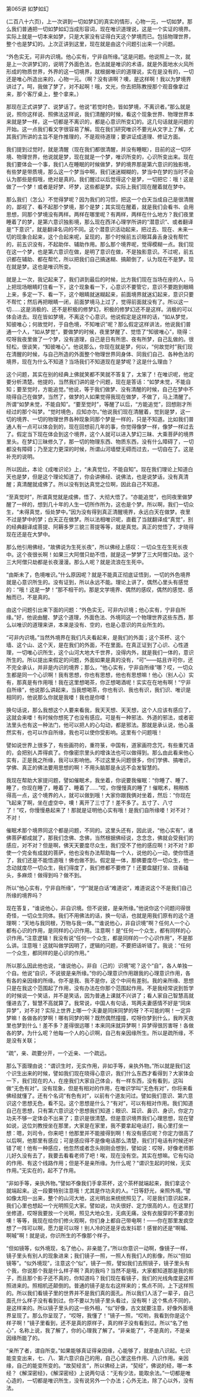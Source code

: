   

第065讲 如梦如幻

(二百八十六页)，上一次讲到一切如梦幻的真实的情形，心物一元，一切如梦。那么我们普通把一切如梦如幻当成形容词，现在唯识道理说，这是一个实证的境界。实际上就是一切本来如梦，只是大家没有证得白天这个梦境而已。包括物理世界，整个也是梦幻的。上次正讲到这里，现在就是由这个问题引出来一个问题。

“外色实无，可非内识境。他心实有，宁非自所缘。”这是问题。他说照上一次，就是上一次讲梦幻的，说明了外面色法，色法就是唯识的术语，就是外面地水火风所形成的物质世界，外界的这一切境界，就根据唯识的道理说，实在是没有的，一切还是唯心所造出来的，心物一元。（啊？没有讲啊？噢，是这样啊！我以为梦境界讲过了。呵，我做了梦了，对不起啊！哦，文光，你去把陈教授那个观音像拿过来，那个客厅桌上，整个拿来。）

那现在正式讲梦了、说梦话了。他说“若觉时色，皆如梦境，不离识者。”那么就是说，照你这样说、照佛法这样说，我们清醒的时候，看这个现象世界、物理世界本来就是梦一样，这一切都是不离识的，都是心意识所变幻的。这几句话就是问题的开始。这一点我们看文字很容易了解。现在我们研究唯识不要光从文字上了解，尤其我们所讲的主旨不是作推理的，不是观待道理；要讲证成道理、修证方面。

我们提到过觉时，就是清醒（现在我们都很清醒，并没有睡眠），目前的这一切环境、物理世界，他说就是梦，现在就是一个梦，唯识所变的，心识所变出来。现在我们要体会一个事，我们人在睡眠的时候做梦，梦的境界那是第六意识的独影境，有些梦是带质境，那么这一个梦当中啊，我们迷迷糊糊的，梦当中在梦的当时不会认为那些是假哦，绝对是真的。我们醒过以后觉得这个是梦，一切把它：哦！这是做了一个梦！或者是好梦、坏梦，这些都是梦。实际上我们现在醒着就在梦中。

那么我们（怎么）不觉得梦呢？因为我们的习惯，把这一个白天当成自己是很清醒的，鄙视了、看不起那个梦境，那个是梦；其实现在醒着，就是我们会看书、会用思想，同那个梦境没有两样。两样在哪里呢？有两样，两样在什么地方？我们夜里睡着了的梦，是第六意识独影境，那么现在西洋心理学所讲的“潜意识”、或者翻译是“下意识”，就是翻译名词的不同。这个潜意识活动起来，把过去、现在、未来一切的现象合起来，这个合起来呢，呈现的，那个时候前五识眼耳鼻舌身没有帮忙的，前五识没有，不起助伴、辅助作用。那么那个境界呢，觉得模糊一点。我们现在这一个梦，也是第六意识在做，是明了意识在做，不是独影意识。不过呢，前五识都在辅助、都在帮忙，所以把我们自己搞迷糊、搞颠倒了，认为现在不是梦。现在就是梦。这也是唯识所变。

就是上一次，我记起来了，我们讲到最后的时候，比方我们现在当场在座的人，马上把现场眼睛盯住看一下，这个现象看一下，心意识不要管它，意识不要跑到眼睛上来，多定一下、看一下，这个眼睛就迷糊起来，前面境界就迷幻起来，意识只要不帮忙；然后再把眼睛一闭，前面梦境马上过了，觉得前面就没有了。所以这一切……这是消极的、还不是积极的修梦幻，积极的修梦幻还不是这样。消极的可以体会进去。现在皆如梦境，不离这个心意识。他说假定是这样的话，“如从梦觉，知彼唯心；何故觉时，于自色境，不知唯识”呢？那么假定这样讲法，他说我们普通一个人，“如从梦觉”，要做梦的时候，夜里梦醒了、觉悟了“知彼唯心”，晓得：哎呀我夜里做了一个梦，没有道理，自己是日有所思、夜有所梦，自己乱做的。很轻松，很谈笑，“知彼唯心”。他说那么，你现在就是梦，何以，“何故觉时”我们现在清醒的时候，与自己所造的外面整个物理世界同身体、同我们自己、各种色法的境界，现在为什么不知道？当场我们不知道现在是梦呢？这是什么理由？

这个问题，其实在别的经典上佛就笑都不笑就不答复了，太笨了！在唯识呢，他定要分析清楚。他提的，当然我们讲的是个问题，现在是答话：“如梦未觉，不能自知；要至觉时，方能追觉。”他说，等于我们做梦、没有清醒的时候，自己在梦中不晓得自己在做梦。当然了，做梦的人如果觉得我现在做梦，不做了，马上清醒了。所谓“如梦未觉，不能自知”。“要至觉时”，等醒了以后，“方能追觉”，回想刚才所经过的那个叫梦。“觉时境色，应知亦尔。”他说我们现在清醒着，觉到是梦，这一切的境界、一切的物理世界各种现象同那个梦是一样的，只是不知道。比如我们普通人有一点可以体会到的，现在回想前几年的事，你觉得像梦一样，像梦一样过去了。假定当下现在体会到这个境界，这个人就可以进入梦幻三昧、大乘菩萨的境界里头。在梦幻三昧修久了，那一切的物理东西、物质东西，没有什么障碍了，一切都没有障碍；乃至定力更深的时候，所谓山河墙壁无碍而过去，一切自在了。这是补充的说明。

所以因此，本论《成唯识论》上，“未真觉位，不能自知”。现在我们理论上知道白天也是梦，但是这个理论知道了，你会讲佛经、说佛法，也是说梦话，没有真清醒；真清醒就成佛了。所以没有到达真觉之位啊，因此自己不知道。

“至真觉时”，所谓真觉就是成佛，悟了、大彻大悟了。“亦能追觉”，也同夜里做梦醒了一样的，想到几十年的人生一切所作所为，这也是个梦。所以啊，我们一切众生，“未得真觉，恒处梦中。”因为没有得到真正清醒境界，永远白天在做梦。夜里不过是梦中的梦；白天正在做梦。所以法相唯识呢，直截了当就翻译成“真觉”，别的经典翻译成菩提、阿耨多罗三貌三菩提等等，就是真觉。真正的觉悟了，才晓得现在还是在大梦中。

那么他引用佛经，“故佛说为生死长夜”，所以佛经上感叹：一切众生在生死长夜中。这个夜很长啊！如果三大阿僧只劫不悟，就是这一梦梦了三大阿僧只劫。这个三大阿僧只劫都是长夜漫漫。那么人呢？就是流浪在生死中。

“由斯未了，色境唯识。”什么原因呢？就是不能真正彻底证悟到，一切的外色境界就是心意识所生的。没有证到，所以永远不能。理论上讲了，偶然心里头有感觉的：“哦！这是一梦！”那不相干的。那是文学境界、偶然的感叹，偶然的感觉、感触而已，不是真的。

由这个问题引出来下面的问题：“外色实无，可非内识境；他心实有，宁非自所缘。”好，他说由醒、梦这个道理，外面色法、外境同这一个物理世界这些东西，那么以唯识的道理来讲，本来是没有、空的，也是心意识的共业所生的。

“可非内识境。”当然外境界在我们凡夫看起来，是我们的外面；这个茶杯、这个墙、这个山、这个天，是在我们的外面，不在里面。在真正证到了心识、心性道理，一切唯心识所生，这个山河大地大千世界，没得内外，就是我们一体的，意识所生的。所以提出来假定的问题，外面如果是真的没有，“可”——姑且许可你，还不完全承认，并非是内识的境界；那么，“他心实有，宁非自所缘”哪？哎，一切众生都是同一个心识啊！我有思想，你也有思想，他也有思想嘛！他心（别人心）实有，那真是有作用哦！我在这里想喝茶，你正想喝酒呢！实实在在地有啊！“宁非自所缘”，他说那么讲起来，当我想喝茶，你也有识、我也有识，我们识、唯识是相同的，他说那么你就是我喽！我也是你喽！

换句话说，那么我想这个人要来看我，我天天想、天天想，这个人应该有感应了，这就会来喽！有时候你想死了也没有感应。可是有一种邪法、外道的邪法，或者密法里头也有这一种法门，他可以把人的心勾动，都是邪法。那就是承认说，他心虽然实有，也可以作自所缘，我也可以使你受影响。这里有个问题哦！

譬如说世界上很多了，有些画符的，重符箓，中国有，道家画符念咒，有些重咒语的，会把别人弄得疯了。你像密宗里头的增诛法也可以做得到。那么由此看来他心实有，正是我之所缘，我可以影响他。不过这里头问题很多，你们学佛、搞唯识，学佛、真正的佛法要用思想的啊！不用头脑那是永远不会发智慧的。

我现在帮助大家提问题，譬如催眠术，我坐着，你说要我催眠：“你睡了、睡了、睡了，你现在睡了，睡着了、睡着了……”哎，你慢慢真的睡了！催眠术，稍稍练得高一点，这个境界的人，就可以做到哦！大家你跟我俩对坐着，然后：“你现在飞起来了啊，坐在虚空中，噢！离开了三寸了！差不多了。五寸了、八寸了！”哎，你慢慢悬起来了！那就是证明他心实有哦！是我们自所缘喽！对不对？不对！

催眠术那个境界同这个都是问题，不同的。这里头还有，因此说，“他心实有”，诸佛菩萨都成就了，那我们念佛、念佛，当然根据佛经说，念念念，佛就会受我们的感应，对不对？但是啊，佛天天要度尽众生，我们受不了他的感应啊！对不对？即使一个完全有成就的菩萨，他也没有办法帮助每一个人，说他的心一动，使你悟道了，我们还是不能悟道哦！佛也做不到。假定是一体，那佛要度尽一切众生，他一念动就度尽一切众生，我们得度了，我们修都不要修了！还要盘腿打坐、烧香磕头，多麻烦！做得到吗？做不到。

所以“他心实有，宁非自所缘”，“宁”就是白话“难道说”，难道说这个不是我们自己所缘的境界吗？

现在答复，“谁说他心，非自识境。但不说彼，是亲所缘。”他说你这个问题问得很奇怪，一切众生同体。我们不用佛法的话，换一句话，也就是用我们原有的这个道理啊：“天地与我同根，万物与我一体。”“谁说他心，非自识境”啊？任何人一个心都有心识的作用，是同样的心识作用。注意啊！是“任何一个众生，都有同样的心识作用。”注意逻辑！我没有说“任何一个众生，都是同样的一个心识作用”，不是那么讲。注意哦！这就叫做学因明了，逻辑的问题，不要把话听错了。我说：“任何一个众生，都同样的是心识的作用。”

所以那么因此他也说，“谁说他心，非自（己的）识境”呢？这个“自”，各人单独一个自。他说“自识，不说彼是亲所缘。”你的心理意识作用跟我的心理意识作用，各有各的亲因缘的所缘。你不是我、我不是你，这个中间有差别。我的亲所缘、思想只是在我这个范围起了作用，没有办法在你那个范围起作用。不是我经常说到哲学的时候说一个笑话，并不是笑话，因为普通上课就不兴讲了；看人家自己智慧高就懂进去了，智慧不高就算了。我常说，中国人有句话，骂两夫妻感情不好是“同床异梦”，对不对？实际上世界上哪一个夫妻是同床同梦的呀？不可能的啊！一定异梦嘛！各做各的梦啊！哪有同梦的啊？既然偶然撞撞，哎呀你梦到什么，我昨天夜里也梦到什么！差不多？差得很远哪！本来同床就异梦啊！异梦得很厉害呀！各做各的梦。为什么呢？他每一个人的心识啊，自己有亲因缘所生。所以是疏所缘，不是没有关联；

“疏”，亲、疏要分开，一个近亲、一个疏远。

那么下面理由说：“谓识生时，无实作用，非如手等，亲执外物。”所以就是我们这个识生出来的时候，譬如我们现在晓得心意识，我们什么东西才看得到？大家体会一下，我们现在的人，在座我们大家自己体会，有一样东西，没有看到，这叫做“无色有对”。没有现象，但是有相对的作用，在唯识学叫“无色有对”，你将来看佛经就懂了。还有个名词“有色有对”，以前有个道友问过。譬如我们意识、第六意识这个思想无色，看不见。这个思想是什么？“有对”，可以有相对作用。我们知道自己在思想，只有第六意识这个思想我们知道；眼识、耳识、鼻识、身识，你定力功夫不够一定体会不出来了；意识是很清楚。但是意识境界我们心理思想，现在譬如说，这位刘教授坐在那里，大家是在家里，我不要拿起电话打，我心里打坐一想：嗯，刘司令，你来吧！他那里并不能接得到啊！有没有感应呢？你定力很高了以后啊，他那里有感应；可是感应得不是像电话那么清楚，我们打电话有时候还听错了呢！他有一种感应，他忽然或者念头刚刚会想到，譬如说：哎呀，好像老师那儿好久没有去了，我要去看看老师了吧！唉，现在没有空。其实在想嘛。它有勾动的作用、有这个线路作用；但是不是亲所缘。为什么呢？“谓识生起的时候，无实作用。”无实在的，起不了作用。

“非如手等，亲执外物。”譬如不像我们手拿茶杯，这个茶杯就端起来，我们拿这个就端起来。这一段要特别注意哦！尤其是作功夫的人。“日等舒光，亲照外境。”譬如像太阳一出来，整个的山河大地，这光明出来统统照见了。可是我们意识起来，我们心里也想起一个光明照见大家。譬如说，功夫很好、定力很高的人，在这里打坐修道，哎呀我要放一个光啊，照见大地众生，无病无痛，没有衣服穿的不要凉到噢！等等，我现在给你们修火观啊，你们身上都自己带电啊！——你在那里发疯空想了一阵可以啊，愿力是可以呀！别人冷的还是牙齿发抖耶！感冒的还是“啊嘁、啊嘁”啊！就是说，你识所生的不像那个样子。

“但如镜等，似外境现，名了他心，非亲能了。”所以你意识一动啊，像镜子一样，镜子里头有别人的现象进来；我们镜子一照，一照人有我们人的影像，所以“但如镜等”。“似外境现”，注意这个“似”，镜子一照，譬如我们去照镜子，镜子里头有个我，你说那个我是什么样子啊？真的我吗？当然不是哦，大家都知道那是我的影子，而且那个影子还不真的，你知道吗？我们现在看镜子，我们的光线角度是这样照进来的。照相机还颠倒的。普通的镜子是左右这样来的；焦点不同，上下这样照的。所以我们看镜子里的世界并不是我们真的面孔。所以我们人活了一辈子，自己面孔什么样子没有看到过。你不要以为镜子里头看过，没有啊！这个焦点不同的，是这样来的。所以镜子里头的这一些外相，“似”好像，古文就要注意，好像外面境界呈现了。那么你呈现了，“哎呀，我懂了！”镜子一照，“哎哟，我看到你是这个样子啊！”镜子里看到，还不是真的原样子，真的样子没有看到过。所以“名了他心”，名称上说，我了解了，你的心理我了解了。“非亲能了”，不是真的，不是亲因缘所能了的。

“亲所了者，谓自所变。”如果能够真证得亲因缘，心能够了，就是由八识起。七识能变变出来，七、八、第六意识自己的用，自己心里这些作用、八识作用。亲因缘，自己的能变所变的。“故契经言”，所以佛经上讲，“契经”，佛说的经，哪一本经？《解深密经》，《解深密经》上说两句话：“无有少法，能取余法。”一切都是唯心造的，一切都是唯识所生，没有说另外一个办法；心外无法，除了心以外，没有法。